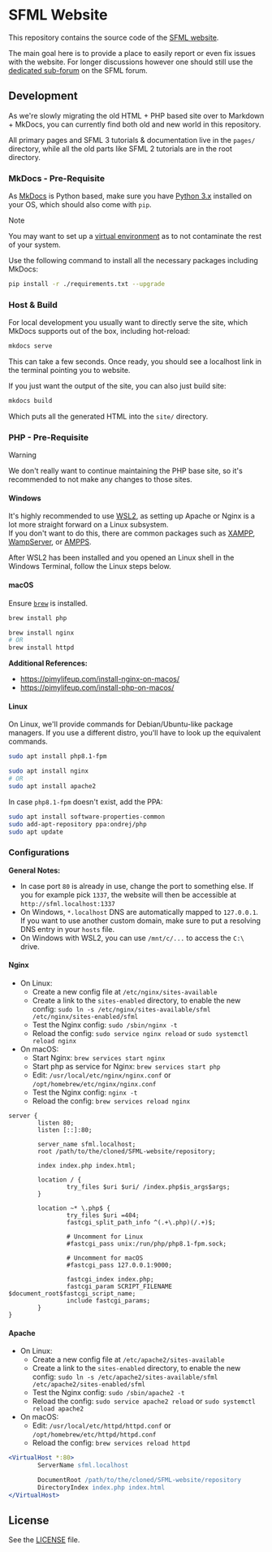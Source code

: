 # SFML Website

This repository contains the source code of the [SFML website](https://www.sfml-dev.org).

The main goal here is to provide a place to easily report or even fix issues with the website.
For longer discussions however one should still use the [dedicated sub-forum](https://en.sfml-dev.org/forums/index.php?board=3.0) on the SFML forum.

## Development

As we're slowly migrating the old HTML + PHP based site over to Markdown + MkDocs, you can currently find both old and new world in this repository.

All primary pages and SFML 3 tutorials & documentation live in the `pages/` directory, while all the old parts like SFML 2 tutorials are in the root directory.

### MkDocs - Pre-Requisite

As [MkDocs](https://www.mkdocs.org/) is Python based, make sure you have [Python 3.x](https://www.python.org/downloads/) installed on your OS, which should also come with `pip`.

> [!NOTE]
> You may want to set up a [virtual environment](https://docs.python.org/3/library/venv.html) as to not contaminate the rest of your system.

Use the following command to install all the necessary packages including MkDocs:

```bash
pip install -r ./requirements.txt --upgrade
```

### Host & Build

For local development you usually want to directly serve the site, which MkDocs supports out of the box, including hot-reload:

```bash
mkdocs serve
```

This can take a few seconds.
Once ready, you should see a localhost link in the terminal pointing you to website.

If you just want the output of the site, you can also just build site:

```bash
mkdocs build
```

Which puts all the generated HTML into the `site/` directory.

### PHP - Pre-Requisite

> [!WARNING]
> We don't really want to continue maintaining the PHP base site, so it's recommended to not make any changes to those sites.

#### Windows

It's highly recommended to use [WSL2](https://learn.microsoft.com/en-us/windows/wsl/install), as setting up Apache or Nginx is a lot more straight forward on a Linux subsystem.  
If you don't want to do this, there are common packages such as [XAMPP](https://www.apachefriends.org/), [WampServer](https://www.wampserver.com/en/), or [AMPPS](https://www.ampps.com/).

After WSL2 has been installed and you opened an Linux shell in the Windows Terminal, follow the Linux steps below.

#### macOS

Ensure [`brew`](https://brew.sh/) is installed.

```bash
brew install php

brew install nginx
# OR
brew install httpd
```

**Additional References:**

-   https://pimylifeup.com/install-nginx-on-macos/
-   https://pimylifeup.com/install-php-on-macos/

#### Linux

On Linux, we'll provide commands for Debian/Ubuntu-like package managers. If you use a different distro, you'll have to look up the equivalent commands.

```bash
sudo apt install php8.1-fpm

sudo apt install nginx
# OR
sudo apt install apache2
```

In case `php8.1-fpm` doesn't exist, add the PPA:

```bash
sudo apt install software-properties-common
sudo add-apt-repository ppa:ondrej/php
sudo apt update
```

### Configurations

**General Notes:**

-   In case port `80` is already in use, change the port to something else. If you for example pick `1337`, the website will then be accessible at `http://sfml.localhost:1337`
-   On Windows, `*.localhost` DNS are automatically mapped to `127.0.0.1`. If you want to use another custom domain, make sure to put a resolving DNS entry in your `hosts` file.
-   On Windows with WSL2, you can use `/mnt/c/...` to access the `C:\` drive.

#### Nginx

-   On Linux:
    -   Create a new config file at `/etc/nginx/sites-available`
    -   Create a link to the `sites-enabled` directory, to enable the new config: `sudo ln -s /etc/nginx/sites-available/sfml /etc/nginx/sites-enabled/sfml`
    -   Test the Nginx config: `sudo /sbin/nginx -t`
    -   Reload the config: `sudo service nginx reload` or `sudo systemctl reload nginx`
-   On macOS:
    -   Start Nginx: `brew services start nginx`
    -   Start php as service for Nginx: `brew services start php`
    -   Edit: `/usr/local/etc/nginx/nginx.conf` or `/opt/homebrew/etc/nginx/nginx.conf`
    -   Test the Nginx config: `nginx -t`
    -   Reload the config: `brew services reload nginx`

```nginx
server {
        listen 80;
        listen [::]:80;

        server_name sfml.localhost;
        root /path/to/the/cloned/SFML-website/repository;

        index index.php index.html;

        location / {
                try_files $uri $uri/ /index.php$is_args$args;
        }

        location ~* \.php$ {
                try_files $uri =404;
                fastcgi_split_path_info ^(.+\.php)(/.+)$;

                # Uncomment for Linux
                #fastcgi_pass unix:/run/php/php8.1-fpm.sock;

                # Uncomment for macOS
                #fastcgi_pass 127.0.0.1:9000;

                fastcgi_index index.php;
                fastcgi_param SCRIPT_FILENAME $document_root$fastcgi_script_name;
                include fastcgi_params;
        }
}
```

#### Apache

-   On Linux:
    -   Create a new config file at `/etc/apache2/sites-available`
    -   Create a link to the `sites-enabled` directory, to enable the new config: `sudo ln -s /etc/apache2/sites-available/sfml /etc/apache2/sites-enabled/sfml`
    -   Test the Nginx config: `sudo /sbin/apache2 -t`
    -   Reload the config: `sudo service apache2 reload` or `sudo systemctl reload apache2`
-   On macOS:
    -   Edit: `/usr/local/etc/httpd/httpd.conf` or `/opt/homebrew/etc/httpd/httpd.conf`
    -   Reload the config: `brew services reload httpd`

```apache
<VirtualHost *:80>
        ServerName sfml.localhost

        DocumentRoot /path/to/the/cloned/SFML-website/repository
        DirectoryIndex index.php index.html
</VirtualHost>
```

## License

See the [LICENSE](LICENSE) file.
